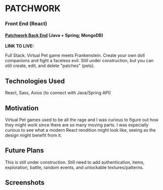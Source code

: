 # PATCHWORK

### Front End (React)

#### [Patchwork Back End](https://github.com/themarkfullton/patchwork-back-end) (Java + Spring; MongoDB)

**LINK TO LIVE:**

Full Stack. Virtual Pet game meets Frankenstein. Create your own doll companions and fight a faceless evil. Still under construction, but you can still create, edit, and delete "patches" (pets).

## Technologies Used

React, Sass, Axios (to connect with Java/Spring API)

## Motivation

Virtual Pet games used to be all the rage and I was curious to figure out how they might work since there are so many moving parts. I was especially curious to see what a modern React rendition might look like, seeing as the design might benefit from it.

## Future Plans

This is still under construction. Still need to add authentication, items, exploration, battle, random events, and unlockable textures/patterns.

## Screenshots
